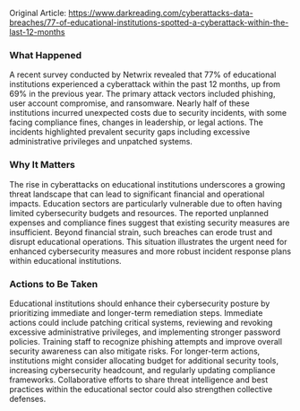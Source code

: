 Original Article: https://www.darkreading.com/cyberattacks-data-breaches/77-of-educational-institutions-spotted-a-cyberattack-within-the-last-12-months

### What Happened

A recent survey conducted by Netwrix revealed that 77% of educational institutions experienced a cyberattack within the past 12 months, up from 69% in the previous year. The primary attack vectors included phishing, user account compromise, and ransomware. Nearly half of these institutions incurred unexpected costs due to security incidents, with some facing compliance fines, changes in leadership, or legal actions. The incidents highlighted prevalent security gaps including excessive administrative privileges and unpatched systems.

### Why It Matters

The rise in cyberattacks on educational institutions underscores a growing threat landscape that can lead to significant financial and operational impacts. Education sectors are particularly vulnerable due to often having limited cybersecurity budgets and resources. The reported unplanned expenses and compliance fines suggest that existing security measures are insufficient. Beyond financial strain, such breaches can erode trust and disrupt educational operations. This situation illustrates the urgent need for enhanced cybersecurity measures and more robust incident response plans within educational institutions.

### Actions to Be Taken

Educational institutions should enhance their cybersecurity posture by prioritizing immediate and longer-term remediation steps. Immediate actions could include patching critical systems, reviewing and revoking excessive administrative privileges, and implementing stronger password policies. Training staff to recognize phishing attempts and improve overall security awareness can also mitigate risks. For longer-term actions, institutions might consider allocating budget for additional security tools, increasing cybersecurity headcount, and regularly updating compliance frameworks. Collaborative efforts to share threat intelligence and best practices within the educational sector could also strengthen collective defenses.